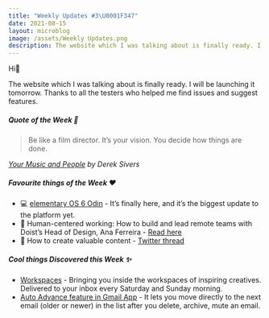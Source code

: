 ```yaml
---
title: "Weekly Updates #3\U0001F347"
date: 2021-08-15
layout: microblog
image: /assets/Weekly Updates.png
description: The website which I was talking about is finally ready. I will be launching it tomorrow. Thanks to all the testers who helped me find issues and suggest features
---
```

Hi👋

The website which I was talking about is finally ready. I will be launching it tomorrow. Thanks to all the testers who helped me find issues and suggest features.

##### Quote of the Week 💬
>Be like a film director. It’s your vision. You decide how things are done.

*[Your Music and People](/book-notes/your-music-and-people) by Derek Sivers*

##### Favourite things of the Week ♥️
- 💻 [elementary OS 6 Odin](https://blog.elementary.io/elementary-os-6-odin-released/) - It’s finally here, and it’s the biggest update to the platform yet.
- 📰 Human-centered working: How to build and lead remote teams with Doist’s Head of Design, Ana Ferreira - [Read here](https://maze.co/blog/leading-remote-design-teams-Doist-Ana-Ferreira/)
- 📃 How to create valuable content - [Twitter thread](https://twitter.com/jspector/status/1418040401156476932?s=19)

##### Cool things Discovered this Week ✨
- [Workspaces](https://www.workspaces.xyz/) - Bringing you inside the workspaces of inspiring creatives. Delivered to your inbox every Saturday and Sunday morning.
- [Auto Advance feature in Gmail App](https://www.makeuseof.com/auto-advance-feature-in-gmail-how-to-use-it/) - It lets you move directly to the next email (older or newer) in the list after you delete, archive, mute an email. 
